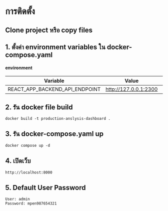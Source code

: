 # การติดตั้ง

## Clone project หรือ copy files

## 1. ตั้งค่า environment variables ใน docker-compose.yaml
#### environment

| Variable            | Value    | Description     |
| ------------------- | -------- | --------------- |
| REACT_APP_BACKEND_API_ENDPOINT      | http://127.0.0.1:2300 |           |

## 2. รัน docker file build
```
docker build -t production-anslysis-dashboard .
```
## 3. รัน docker-compose.yaml up
```
docker compose up -d
```
## 4. เปิดเว็บ

```
http://localhost:8000
```

## 5. Default User Password
```
User: admin
Password: mpen987654321
```
